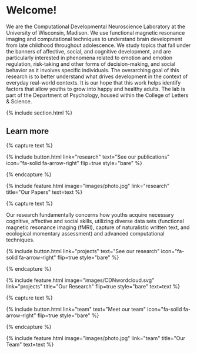 ---
---

# Welcome! 
We are the Computational Developmental Neuroscience Laboratory at the University of Wisconsin, Madison. We use functional magnetic resonance imaging and computational techniques to understand brain development from late childhood throughout adolescence. We study topics that fall under the banners of affective, social, and cognitive development, and are particularly interested in phenomena related to emotion and emotion regulation, risk-taking and other forms of decision-making, and social behavior as it involves specific individuals. The overarching goal of this research is to better understand what drives development in the context of everyday real-world contexts. It is our hope that this work helps identify factors that allow youths to grow into happy and healthy adults. The lab is part of the Department of Psychology, housed within the College of Letters & Science.

{% include section.html %}

## Learn more

{% capture text %}

{%
  include button.html
  link="research"
  text="See our publications"
  icon="fa-solid fa-arrow-right"
  flip=true
  style="bare"
%}

{% endcapture %}

{%
  include feature.html
  image="images/photo.jpg"
  link="research"
  title="Our Papers"
  text=text
%}

{% capture text %}

Our research fundamentally concerns how youths acquire necessary cognitive, affective and social skills, utilizing diverse data sets (functional magnetic resonance imaging (fMRI), capture of naturalistic written text, and ecological momentary assessment) and advanced computational techniques.

{%
  include button.html
  link="projects"
  text="See our research"
  icon="fa-solid fa-arrow-right"
  flip=true
  style="bare"
%}

{% endcapture %}

{%
  include feature.html
  image="images/CDNwordcloud.svg"
  link="projects"
  title="Our Research"
  flip=true
  style="bare"
  text=text
%}

{% capture text %}

{%
  include button.html
  link="team"
  text="Meet our team"
  icon="fa-solid fa-arrow-right"
  flip=true
  style="bare"
%}

{% endcapture %}

{%
  include feature.html
  image="images/photo.jpg"
  link="team"
  title="Our Team"
  text=text
%}

